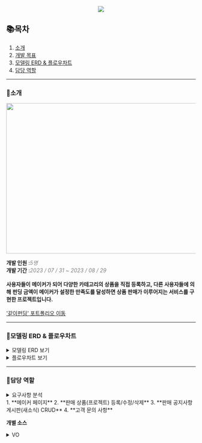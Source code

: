 <p align="center">
 <img src = "https://github.com/http-kjs/SecondProject/assets/124488773/eb762893-79fd-4569-bbf5-2f0108d33c6f">
</p>
  
## 📚목차  
  
1. [소개](#소개)
2. [개발 목표](#개발-목표)
3. [모델링 ERD & 플로우차트](#모델링-erd--플로우차트)
4. [담당 역할](#담당-역할)

---  
### 👋소개  
<p align="center">
 <img src = "https://github.com/http-kjs/SecondProject/assets/124488773/68306584-5c07-4c63-97ef-b814485c3632" height="400px", width="1200px">
</p>  
  
**개발 인원** :*<span style = "color:gray">5명</span>*  
**개발 기간** :*<span style = "color:gray">2023 / 07 / 31 ~ 2023 / 08 / 29</span>*  
<br>
**사용자들이 메이커가 되어 다양한 카테고리의 상품을 직접 등록하고, 다른 사용자들에 의해 펀딩 금액이 메이커가 설정한 만족도를 달성하면 상품 판매가 이루어지는 서비스를 구현한 프로젝트입니다.**  
<br>
['같이펀딩' 포트폴리오 이동](https://ten-pond-80a.notion.site/ff46870bf6d54c4f888509d44df234d2?pvs=4)

---  
### 📃모델링 ERD & 플로우차트
<details>
  <summary>모델링 ERD 보기</summary>
  <img src = "https://github.com/http-kjs/SecondProject/assets/124488773/5698c01e-7663-432e-b192-ec09eb23ed2e">
</details>  
<details>
  <summary>플로우차트 보기</summary>
  <img src = "https://github.com/http-kjs/SecondProject/assets/124488773/df3cf033-13ef-4e5a-92e1-874f5a75d1c7">
</details>
  
---
### 🧑담당 역할
<details>
  <summary>요구사항 분석</summary>
  <img src = "https://github.com/http-kjs/SecondProject/assets/124488773/eb5a6c5e-c90e-483b-a23b-cb6d4eeb7f20"><br>
 <img src = "https://github.com/http-kjs/SecondProject/assets/124488773/70dba641-3090-4b50-8338-ef3078d01a9d">
</details>  
1. **메이커 페이지**
2. **판매 상품(프로젝트) 등록/수정/삭제**
3. **판매 공지사항 게시판(새소식) CRUD**
4. **고객 문의 사항**  

**개별 소스**  
<details>
  <summary>VO</summary>
  <ul>
      <li><a href="https://github.com/han-tomas/crowd-funding-project/blob/master/CrowdProject/src/main/java/com/sist/vo/FundVO.java">FundVO</a></li>
      <li>CSS</li>
      <li>JAVASCRIPT</li>
      <li>JAVA</li>
      <li>JSP</li>
      <li>ORACLE</li>
  </ul>
</details> 

